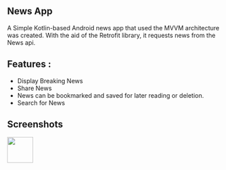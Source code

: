 ## News App
A Simple Kotlin-based Android news app that used the MVVM architecture was created. With the aid of the Retrofit library, it requests news from the News api.

## Features :
- Display Breaking News 
- Share News 
- News can be bookmarked and saved for later reading or deletion.
- Search for News 

## Screenshots
<img src="[http://url/image.png](https://user-images.githubusercontent.com/91699056/219302152-6a341b2d-ca9b-476c-b2a0-ec175224b9b1.jpg)" style=" width:60px ; height:60px " >
